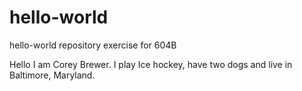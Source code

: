# hello-world
 hello-world repository exercise for 604B

Hello I am Corey Brewer.
I play Ice hockey, have two dogs and live in Baltimore, Maryland.
